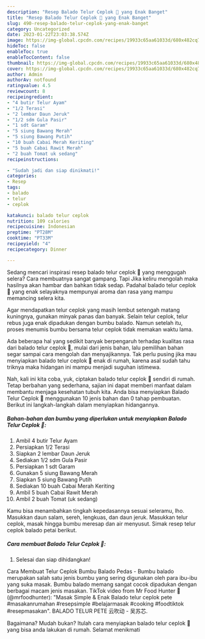 ```yaml
---
description: "Resep Balado Telur Ceplok 🍳 yang Enak Banget"
title: "Resep Balado Telur Ceplok 🍳 yang Enak Banget"
slug: 490-resep-balado-telur-ceplok-yang-enak-banget
category: Uncategorized
date: 2023-01-22T23:03:38.574Z
image: https://img-global.cpcdn.com/recipes/19933c65aa61033d/680x482cq70/balado-telur-ceplok-foto-resep-utama.jpg
hideToc: false
enableToc: true
enableTocContent: false
thumbnail: https://img-global.cpcdn.com/recipes/19933c65aa61033d/680x482cq70/balado-telur-ceplok-foto-resep-utama.jpg
cover: https://img-global.cpcdn.com/recipes/19933c65aa61033d/680x482cq70/balado-telur-ceplok-foto-resep-utama.jpg
author: Admin
authorAv: notfound
ratingvalue: 4.5
reviewcount: 8
recipeingredient:
- "4 butir Telur Ayam"
- "1/2 Terasi"
- "2 lembar Daun Jeruk"
- "1/2 sdm Gula Pasir"
- "1 sdt Garam"
- "5 siung Bawang Merah"
- "5 siung Bawang Putih"
- "10 buah Cabai Merah Keriting"
- "5 buah Cabai Rawit Merah"
- "2 buah Tomat uk sedang"
recipeinstructions:

- "Sudah jadi dan siap dinikmati!"
categories:
- Resep
tags:
- balado
- telur
- ceplok

katakunci: balado telur ceplok 
nutrition: 109 calories
recipecuisine: Indonesian
preptime: "PT28M"
cooktime: "PT33M"
recipeyield: "4"
recipecategory: Dinner

---
```



Sedang mencari inspirasi resep balado telur ceplok 🍳 yang menggugah selera? Cara membuatnya sangat gampang. Tapi Jika keliru mengolah maka hasilnya akan hambar dan bahkan tidak sedap. Padahal balado telur ceplok 🍳 yang enak selayaknya mempunyai aroma dan rasa yang mampu memancing selera kita.


Agar mendapatkan telur ceplok yang masih lembut setengah matang kuningnya, gunakan minyak panas dan banyak. Selain telur ceplok, telur rebus juga enak dipadukan dengan bumbu balado. Namun setelah itu, proses menumis bumbu bersama telur ceplok tidak memakan waktu lama.

Ada beberapa hal yang sedikit banyak berpengaruh terhadap kualitas rasa dari balado telur ceplok 🍳, mulai dari jenis bahan, lalu pemilihan bahan segar sampai cara mengolah dan menyajikannya. Tak perlu pusing jika mau menyiapkan balado telur ceplok 🍳 enak di rumah, karena asal sudah tahu triknya maka hidangan ini mampu menjadi suguhan istimewa.


Nah, kali ini kita coba, yuk, ciptakan balado telur ceplok 🍳 sendiri di rumah. Tetap berbahan yang sederhana, sajian ini dapat memberi manfaat dalam membantu menjaga kesehatan tubuh kita. Anda bisa menyiapkan Balado Telur Ceplok 🍳 menggunakan 10 jenis bahan dan 0 tahap pembuatan. Berikut ini langkah-langkah dalam menyiapkan hidangannya.

<!--inarticleads1-->

##### Bahan-bahan dan bumbu yang diperlukan untuk menyiapkan Balado Telur Ceplok 🍳:

1. Ambil 4 butir Telur Ayam
1. Persiapkan 1/2 Terasi
1. Siapkan 2 lembar Daun Jeruk
1. Sediakan 1/2 sdm Gula Pasir
1. Persiapkan 1 sdt Garam
1. Gunakan 5 siung Bawang Merah
1. Siapkan 5 siung Bawang Putih
1. Sediakan 10 buah Cabai Merah Keriting
1. Ambil 5 buah Cabai Rawit Merah
1. Ambil 2 buah Tomat (uk sedang)


Kamu bisa menambahkan tingkah kepedasannya sesuai seleramu, lho. Masukkan daun salam, sereh, lengkuas, dan daun jeruk. Masukkan telur ceplok, masak hingga bumbu meresap dan air menyusut. Simak resep telur ceplok balado petai berikut. 

<!--inarticleads2-->

##### Cara membuat Balado Telur Ceplok 🍳:


1. Selesai dan siap dihidangkan!

Cara Membuat Telur Ceplok Bumbu Balado Pedas - Bumbu balado merupakan salah satu jenis bumbu yang sering digunakan oleh para ibu-ibu yang suka masak. Bumbu balado memang sangat cocok dipadukan dengan berbagai macam jenis masakan. TikTok video from Mr Food Hunter 🍳 (@mrfoodhunter): &#34;Masak Simple &amp; Enak Balado telur ceplok pete #masakanrumahan #resepsimple #belajarmasak #cooking #foodtiktok #resepmasakan&#34;. BALADO TELUR PETE 云吹动 - 吴苏芯. 

Bagaimana? Mudah bukan? Itulah cara menyiapkan balado telur ceplok 🍳 yang bisa anda lakukan di rumah. Selamat menikmati
